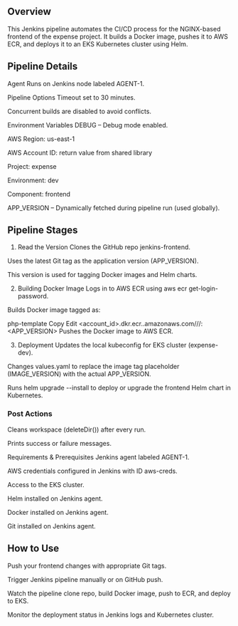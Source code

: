 ## Overview
This Jenkins pipeline automates the CI/CD process for the NGINX-based frontend of the expense project. It builds a Docker image, pushes it to AWS ECR, and deploys it to an EKS Kubernetes cluster using Helm.

## Pipeline Details
Agent
Runs on Jenkins node labeled AGENT-1.

Pipeline Options
Timeout set to 30 minutes.

Concurrent builds are disabled to avoid conflicts.

Environment Variables
DEBUG – Debug mode enabled.

AWS Region: us-east-1

AWS Account ID: return value from shared library

Project: expense

Environment: dev

Component: frontend

APP_VERSION – Dynamically fetched during pipeline run (used globally).

## Pipeline Stages
1. Read the Version
Clones the GitHub repo jenkins-frontend.

Uses the latest Git tag as the application version (APP_VERSION).

This version is used for tagging Docker images and Helm charts.

2. Building Docker Image
Logs in to AWS ECR using aws ecr get-login-password.

Builds Docker image tagged as:

php-template
Copy
Edit
<account_id>.dkr.ecr.<region>.amazonaws.com/<project>/<environment>/<component>:<APP_VERSION>
Pushes the Docker image to AWS ECR.

3. Deployment
Updates the local kubeconfig for EKS cluster (expense-dev).

Changes values.yaml to replace the image tag placeholder (IMAGE_VERSION) with the actual APP_VERSION.

Runs helm upgrade --install to deploy or upgrade the frontend Helm chart in Kubernetes.

### Post Actions
Cleans workspace (deleteDir()) after every run.

Prints success or failure messages.

Requirements & Prerequisites
Jenkins agent labeled AGENT-1.

AWS credentials configured in Jenkins with ID aws-creds.

Access to the EKS cluster.

Helm installed on Jenkins agent.

Docker installed on Jenkins agent.

Git installed on Jenkins agent.

## How to Use
Push your frontend changes with appropriate Git tags.

Trigger Jenkins pipeline manually or on GitHub push.

Watch the pipeline clone repo, build Docker image, push to ECR, and deploy to EKS.

Monitor the deployment status in Jenkins logs and Kubernetes cluster.